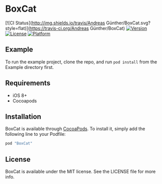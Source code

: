 # BoxCat

[![CI Status](http://img.shields.io/travis/Andreas Günther/BoxCat.svg?style=flat)](https://travis-ci.org/Andreas Günther/BoxCat)
[![Version](https://img.shields.io/cocoapods/v/BoxCat.svg?style=flat)](http://cocoapods.org/pods/BoxCat)
[![License](https://img.shields.io/cocoapods/l/BoxCat.svg?style=flat)](http://cocoapods.org/pods/BoxCat)
[![Platform](https://img.shields.io/cocoapods/p/BoxCat.svg?style=flat)](http://cocoapods.org/pods/BoxCat)

## Example

To run the example project, clone the repo, and run `pod install` from the Example directory first.

## Requirements

* iOS 8+
* Cocoapods

## Installation

BoxCat is available through [CocoaPods](http://cocoapods.org). To install
it, simply add the following line to your Podfile:

```ruby
pod "BoxCat"
```

## License

BoxCat is available under the MIT license. See the LICENSE file for more info.
